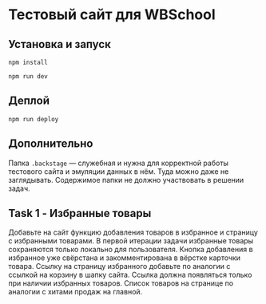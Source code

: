 # Тестовый сайт для WBSchool

## Установка и запуск

`npm install`

`npm run dev`

## Деплой

`npm run deploy`

## Дополнительно

Папка `.backstage` — служебная и нужна для корректной работы тестового сайта и эмуляции данных в нём. Туда можно даже не заглядывать. Содержимое папки не должно участвовать в решении задач.

## Task 1 - Избранные товары

Добавьте на сайт функцию добавления товаров в избранное и страницу с избранными товарами. В первой итерации задачи избранные товары сохраняются только локально для пользователя.
Кнопка добавления в избранное уже свёрстана и закомментирована в вёрстке карточки товара.
Ссылку на страницу избранного добавьте по аналогии с ссылкой на корзину в шапку сайта. Ссылка должна появляться только при наличии избранных товаров.
Список товаров на странице по аналогии с хитами продаж на главной.
